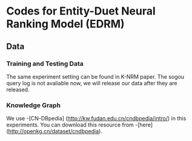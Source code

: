 # Codes for Entity-Duet Neural Ranking Model (EDRM)


## Data

### Training and Testing Data

The same experiment setting can be found in K-NRM paper. The sogou query log is not avaliable now, we will release our data after they are released.

### Knowledge Graph

We use -[CN-DBpedia] (http://kw.fudan.edu.cn/cndbpedia/intro/) in this experiments. You can download this resource from -[here] (http://openkg.cn/dataset/cndbpedia).
